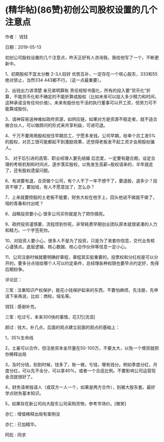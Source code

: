 
# (精华帖)(86赞)初创公司股权设置的几个注意点

作者：  钱钰

日期：2019-05-13

初创公司股权设置的几个注意点，昨天正好有人咨询我，我给他写了一个，不断更新中。

1、初期股权不宜太分散 2-3人较好  优势互补，一定存在一个核心股东，333和55绝对禁止，当然334 443都不行。（这一点最重要）。

2、出钱出力讲清楚  亲兄弟明算账  责任规矩书面化，所有的投入要“货币化”折算，不能货币化和不确定的不能折算成股权（比如未来可以投入多少精力和时间，这种承诺没有任何价值）。未来有股份也干活的执行董事可以开工资，但劳力可不能算成股份。

3、请神容易送神难如政府资源，如供应链，如果对方是资源不稳定者，就不适合做合伙人，可以做顾问的形式来共享利益，可进可退。

4、千万不要用用股权拴住早期员工，宁愿多发钱。公司早期，给单个员工发5%的股权，对员工很可能都起不到激励效果，还觉得老板发不起工资才会用股权骗人。

5、  对于后引进的高管、职业经理人要先结婚  后恋爱，一定要有磨合期，设定合理的考核机制和时间点，逐步落实股权，以免发生高薪+股权请来的，半年就走了，还有股权遗留问题。

6、有进要有退，合资做个公司，有个人干了一年不想干了，要退股，退多少？投资不够了，要加钱，有人不愿意加了，怎么办？

7、上来就要控股的土老板不能要，财务大权在他手上，回头他说不做就不做了，咱的青春和付出呢？

8、战略投资要小心  很多公司买你就是为了把你搞死。

9、政府投资谨慎要，流程烦到你死，非常耗费早期创业团队原本就很紧凑的人力和精力。一个字签死你。

 

 

10、对投资人要小心，很多人不是为了投资，只是为了来套你信息，交代业务核心谨慎点。底层逻辑、核心数据、核心合作伙伴等信息一定小心。

11、公司注册时候就要明确好章程，章程其实挺重要的，投票权和分红权是可以分开的，要多分点钱给哪个人可以约定条件，总经理各种权限也要早点约定好，免得后期纷争。

评论区：

三笙 : 注重知识产权保护，能花小钱保护起来的东西，不要怕麻烦，先注册，先申请下来再说，比如：商标，域名等。

钱钰 : 感谢补充。

三笙 : 吃过亏，本来300快的事情，花3万[流泪]

颜过 : 钱大，补几点，后面的观点建立前面的观点的基础上：

1，35%生命线

2，土豪可以合作，但注册资本金尽量在50-100万，不要太大，以免一个增资就把你稀释出局

3，及时分钱，别到时候，钱多了，账一做，亏钱，哪有钱分。例如季度分红，月度分红，可以先不全分，可以拿40%，或者一个合适比例。不要影响公司运营现金流就很好了。

4，财务请单独请人（或双方一人一个，如果是两方合作），别被大股东套。最好学点财务基本知识。

5，如果存在新公司向大股东公司采购货物，参考市场价。[微笑]

亦仁 : 增值稀释出局有案例没

亦仁 : 已加精华。

阿彪 : 同求
